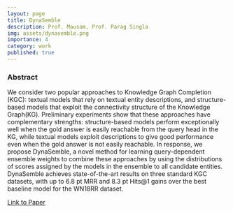 ```yaml
---
layout: page
title: DynaSemble
description: Prof. Mausam, Prof. Parag Singla
img: assets/dynasemble.png
importance: 4
category: work
published: true
---
```


### Abstract

We consider two popular approaches to Knowledge Graph Completion (KGC): textual models that rely on textual entity descriptions, and structure-based models that exploit the connectivity structure of the Knowledge Graph(KG). Preliminary experiments show that these approaches have complementary strengths: structure-based models perform exceptionally well when the gold answer is easily reachable from the query head in the KG, while textual models exploit descriptions to give good performance even when the gold answer is not easily reachable. In response, we propose DynaSemble, a novel method for learning query-dependent ensemble weights to combine these approaches by using the distributions of scores assigned by the models in the ensemble to all candidate entities. DynaSemble achieves state-of-the-art results on three standard KGC datasets, with up to 6.8 pt MRR and 8.3 pt Hits@1 gains over the best baseline model for the WN18RR dataset.

[Link to Paper](https://aclanthology.org/2024.acl-short.20/)
